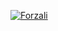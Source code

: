 [![Forzali](https://github-profile-trophy.vercel.app/?username=Forzali-ma&no-frame=true)](https://github.com/Forzali/github-profile-trophy)

